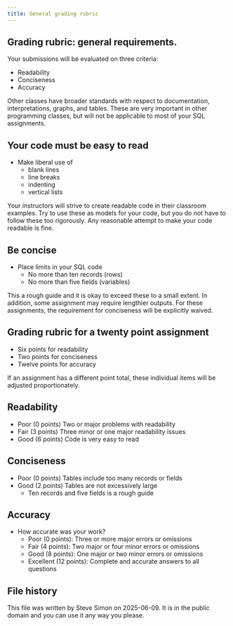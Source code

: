 ```yaml
---
title: General grading rubric
---
```


## Grading rubric: general requirements.

Your submissions will be evaluated on three criteria:

-   Readability
-   Conciseness
-   Accuracy

Other classes have broader standards with respect to documentation, interpretations, graphs, and tables. These are very important in other programming classes, but will not be applicable to most of your SQL assignments.

## Your code must be easy to read

-   Make liberal use of
    -  blank lines
    -  line breaks
    -  indenting
    -  vertical lists

Your instructors will strive to create readable code in their classroom examples. Try to use these as models for your code, but you do not have to follow these too rigorously. Any reasonable attempt to make your code readable is fine.

## Be concise

-   Place limits in your SQL code
    -   No more than ten records (rows)
    -   No more than five fields (variables)
        
This a rough guide and it is okay to exceed these to a small extent. In addition, some assignment may require lengthier outputs. For these assignments, the requirement for conciseness will be explicitly waived.

## Grading rubric for a twenty point assignment

-   Six points for readability
-   Two points for conciseness
-   Twelve points for accuracy

If an assignment has a different point total, these individual items will be adjusted proportionately.

## Readability

-   Poor (0 points) Two or major problems with readability
-   Fair (3 points) Three minor or one major readability issues
-   Good (6 points) Code is very easy to read

## Conciseness

-   Poor (0 points) Tables include too many records or fields
-   Good (2 points) Tables are not excessively large
    -   Ten records and five fields is a rough guide

## Accuracy

-   How accurate was your work?    
    -   Poor (0 points): Three or more major errors or omissions
    -   Fair (4 points): Two major or four minor errors or omissions
    -   Good (8 points): One major or two minor errors or omissions
    -   Excellent (12 points): Complete and accurate answers to all questions

## File history

This file was written by Steve Simon on 2025-06-09. It is in the public domain and you can use it any way you please.

